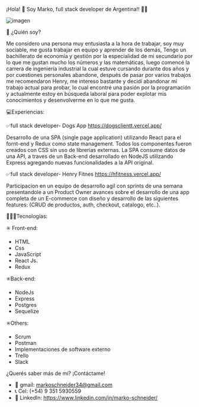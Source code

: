 ¡Hola! 👋 Soy Marko, full stack developer de Argentina!! 🤍💙

![imagen](https://user-images.githubusercontent.com/99920480/190204247-01971518-fb83-464f-b34e-e936b844b8b4.png)

👀 ¿Quién soy?

 Me considero una persona muy entusiasta a la hora de trabajar, soy muy sociable, me gusta trabajar en equipo y aprender de los demás, Tengo un bachillerato de economía y gestión por la especialidad de mi secundario por lo que me gustan mucho los números y las matemáticas, luego comencé la carrera de ingeniería industrial la cual estuve cursando durante dos años y por cuestiones personales abandone, después de pasar por varios trabajos me recomendaron Henry, me intereso bastante y decidí abandonar mi trabajo actual para probar, lo cual encontré una pasión por la programación y actualmente estoy en búsqueda laboral para poder explotar mis conocimientos y desenvolverme en lo que me gusta.

💻Experiencias:

✅full stack developer- Dogs App 
https://dogsclientt.vercel.app/

Desarrollo de una SPA (single page application) utilizando React para el fornt-end y Redux como state management. Todos los componentes fueron creados con CSS sin uso de librerias externas. La SPA consume datos de una API, a traves de un Back-end desarrollado en NodeJS utilizando Express agregando nuevas funcionalidades a la API original.

✅full stack developer- Henry Fitnes
https://hfitness.vercel.app/

Participacion en un equipo de desarrollo agil con sprints de una semana presentandole a un Product Owner avances sobre el desarrollo de una app completa de un E-commerce con diseño y desarrollo de las siguientes features: (CRUD de productos, auth, checkout, catalogo, etc..).

👨🏼‍💻Tecnologías:

✳️ Front-end:
- HTML
- Css
- JavaScript
- React Js.
- Redux

✳️Back-end:
- NodeJs
- Express
- Postgres
- Sequelize

✳️Others:
- Scrum
- Postman
- Implementaciones de software externo
- Trello
- Slack

¿Querés saber más de mi? ¡Contáctame!

- 📩 gmail:  markoschneider34@gmail.com
- 📞 Cel: (+54) 9 351 5930559
- 💬 LinkedIn: https://www.linkedin.com/in/marko-schneider/
